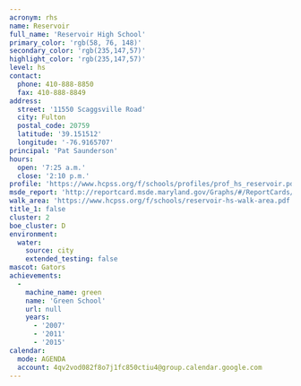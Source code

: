 ```yaml
---
acronym: rhs
name: Reservoir
full_name: 'Reservoir High School'
primary_color: 'rgb(58, 76, 148)'
secondary_color: 'rgb(235,147,57)'
highlight_color: 'rgb(235,147,57)'
level: hs
contact:
  phone: 410-888-8850
  fax: 410-888-8849
address:
  street: '11550 Scaggsville Road'
  city: Fulton
  postal_code: 20759
  latitude: '39.151512'
  longitude: '-76.9165707'
principal: 'Pat Saunderson'
hours:
  open: '7:25 a.m.'
  close: '2:10 p.m.'
profile: 'https://www.hcpss.org/f/schools/profiles/prof_hs_reservoir.pdf'
msde_report: 'http://reportcard.msde.maryland.gov/Graphs/#/ReportCards/ReportCardSchool/1//1/13/0527/'
walk_area: 'https://www.hcpss.org/f/schools/reservoir-hs-walk-area.pdf'
title_1: false
cluster: 2
boe_cluster: D
environment:
  water:
    source: city
    extended_testing: false
mascot: Gators
achievements:
  -
    machine_name: green
    name: 'Green School'
    url: null
    years:
      - '2007'
      - '2011'
      - '2015'
calendar:
  mode: AGENDA
  account: 4qv2vod082f8o7j1fc850ctiu4@group.calendar.google.com
---
```

